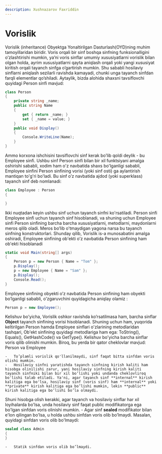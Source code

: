```yaml
---
description: Xushnazarov Faxriddin
---
```

# Vorislik

Vorislik (inheritance) Obyektga Yonaltirilgan Dasturlash(OYD)ning muhim tamoyillaridan biridir. Voris orqali bir sinf boshqa sinfning funksionalligini o’zlashtirishi mumkin, ya’ni voris sinflar umumiy xususiyatlarni vorislik bilan olgan holda, ayrim xususiyatlarni qayta aniqlash orqali yoki yangi xususiyat kiritish orqali tayanch sinfga o’gartirish mumkin. Shu sababli hosilaviy sinflarni aniqlash sezilarli ravishda kamayadi, chunki unga tayanch sinfdan farqli elementlar qo’shiladi.
	 Aytaylik, bizda alohida shaxsni tavsiflovchi quyidagi Person sinfi mavjud:
```csharp
class Person
{
    private string _name;
    public string Name
    {
        get { return _name; }
        set { _name = value; }
    }
    public void Display()
    {
        Console.WriteLine(Name);
    }
}
```
Ammo korxona ishchisini tavsiflovchi sinf kerak bo’lib qoldi deylik - bu Employee sinfi. Ushbu sinf Person sinfi bilan bir xil funktsiyani amalga oshirishi sababli, xodim ham o'z navbatida shaxs bo'lganligi sababli, Employee sinfini Person sinfining vorisi (yoki sinf osti) ga aylantirish mantiqan to'g'ri bo'ladi. Bu sinf o’z navbatida ajdod (yoki superklass) tayanch sinf deb nomlanadi:
```csharp
class Employee : Person
{

}
```
Ikki nuqtadan keyin ushbu sinf uchun tayanch sinfni ko'rsatiladi. Person sinfi Employee sinfi uchun tayanch sinf hisoblanadi, va shuning uchun Employee sinfi Person sinfining barcha barcha xususiyatlarni, metodlarni, maydonlarni meros qilib oladi. Meros bo’lib o'tmaydigan yagona narsa bu tayanch sinfning konstruktorlari. 
	 Shunday qilib, Vorislik is-a munosabatini amalga oshiradi, Employee sinfining ob'ekti o’z navbatida Person sinfining ham ob'ekti hisoblanadi
```csharp    
static void Main(string[] args)
{
    Person p = new Person { Name = "Tom" };
    p.Display();
    p = new Employee { Name = "Sam" };
    p.Display();
    Console.Read();
}
```
Employee sinfining obyekti o’z navbatida Person sinfining ham obyekti bo’lganligi sababli, o'zgaruvchini quyidagicha aniqlay olamiz : 
```csharp
Person p = new Employee();
```

Kelishuv bo’yicha, Vorislik oshkor ravishda ko’rsatilmasa ham, barcha sinflar **Object** tayanch sinfining vorisi hisoblanadi. Shuning uchun ham, yuqorida keltirilgan Person hamda Employee sinflari o'zlarining metodlaridan tashqari, Ob'ekt sinfining quyidagi metodlariga ham ega: ToString(), Equals(), GetHashCode() va GetType().
Kelishuv bo'yicha barcha sinflar voris qilib olinishi mumkin. Biroq, bu yerda bir qator cheklovlar mavjud: Person va Employee

	-	To’plamli vorislik qo'llanilmaydi, sinf faqat bitta sinfdan voris olishi mumkin.
	-	Hosilaviy sinfni yaratishda tayanch sinfning kirish kaliti ham hisobga olinilishi zarur, yani hosilaviy sinfning kirish kaliti tayanch sinfniki bilan bir xil bo’lishi yoki undanda cheklovliroq bo'lishi talab etiladi. Ya'ni, agar tayanch sinf **internal** kirish kalitiga ega bo'lsa, hosilaviy sinf (voris sinf) ham **internal** yoki **private** kirish kalitiga ega bo’lishi mumkin, lekin **public** kirish kalitiga ega bo’lishi bo’la olmaydi.
Shuni hisobga olish kerakki, agar tayanch va hosilaviy sinflar har xil loyihalarda bo'lsa, unda hosilaviy sinf faqat public modifikatorga ega bo'lgan sinfdan voris olinishi mumkin.
	-	Agar sinf **sealed** modifikator bilan e'lon qilingan bo'lsa, u holda ushbu sinfdan voris olib bo’lmaydi. Masalan, quyidagi sinfdan voris olib bo'lmaydi:
```csharp
sealed class Admin
{
}
```
	-	Statik sinfdan voris olib bo’lmaydi.
